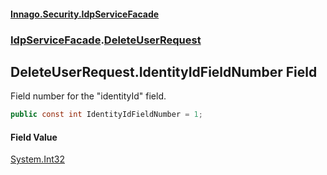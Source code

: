 #### [Innago\.Security\.IdpServiceFacade](../../index.md 'index')
### [IdpServiceFacade](../index.md 'IdpServiceFacade').[DeleteUserRequest](index.md 'IdpServiceFacade\.DeleteUserRequest')

## DeleteUserRequest\.IdentityIdFieldNumber Field

Field number for the "identityId" field\.

```csharp
public const int IdentityIdFieldNumber = 1;
```

#### Field Value
[System\.Int32](https://learn.microsoft.com/en-us/dotnet/api/system.int32 'System\.Int32')